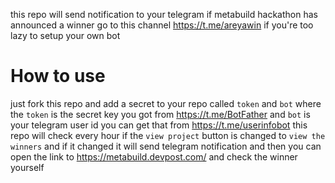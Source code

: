 this repo will send notification to your telegram if metabuild hackathon has announced a winner go to this channel https://t.me/areyawin if you're too lazy to setup your own bot

# How to use 

just fork this repo and add a secret to your repo called `token` and `bot`
where the `token` is the secret key you got from https://t.me/BotFather
and `bot` is your telegram user id you can get that from https://t.me/userinfobot
this repo will check every hour if the `view project` button is changed to `view the winners` and if it changed it will send telegram notification and then 
you can open the link to https://metabuild.devpost.com/ and check the winner yourself





